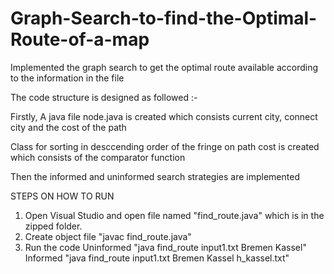 # Graph-Search-to-find-the-Optimal-Route-of-a-map

Implemented the graph search to get the optimal route available according to the information in the file

The code structure is designed as followed :-

Firstly, A java file node.java is created which consists current city, connect city and the cost of the path 

Class for sorting in desccending order of the fringe on path cost is created which consists of the comparator function

Then the informed and uninformed search strategies are implemented

STEPS ON HOW TO RUN


1. Open Visual Studio and open file named "find_route.java" which is in the zipped folder.
3. Create object file
	"javac find_route.java"
4. Run the code
   Uninformed
	"java find_route input1.txt Bremen Kassel"
   Informed
	"java find_route input1.txt Bremen Kassel h_kassel.txt"
